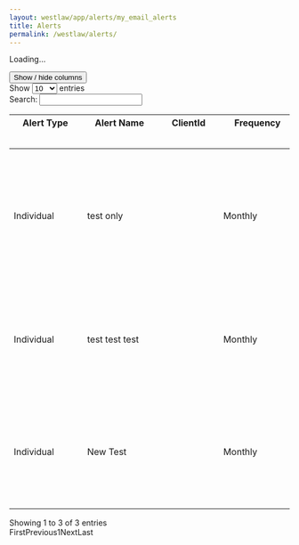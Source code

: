 ```yaml
---
layout: westlaw/app/alerts/my_email_alerts
title: Alerts
permalink: /westlaw/alerts/
---
```


<!--- This child document initializes the page in Jekyll. -->

<div class="datatablewrapper" style="visibility: visible;"><div id="alertContainer"> <div id="loadingMsg" class="hidden"><div class="loadingAjaxWheel"></div><p>Loading...</p></div><div id="myalertsTable_wrapper" class="dataTables_wrapper" role="grid"><div class="aggregationDiv"><div class="ColVis TableTools"><button class="ColVis_Button TableTools_Button ui-button ui-state-default ColVis_MasterButton"><span>Show / hide columns</span></button></div><div id="aggregationAlertBox" class="" style="display: none;">Would you like to receive all your organisational alerts in one email?<a href="/maf/api/alertctr/alerts/organizational/status/aggregated?form=create">Consolidate Org. Alerts</a></div></div><div class="clear"></div><div class="fg-toolbar ui-toolbar ui-widget-header ui-corner-tl ui-corner-tr ui-helper-clearfix"><div id="myalertsTable_length" class="dataTables_length"><label>Show <select size="1" name="myalertsTable_length" aria-controls="myalertsTable"><option value="10" selected="selected">10</option><option value="25">25</option><option value="50">50</option><option value="100">100</option></select> entries</label></div><div class="dataTables_filter" id="myalertsTable_filter"><label>Search: <input type="text" aria-controls="myalertsTable"></label></div></div><div class="dataTables_scroll"><div class="dataTables_scrollHead ui-state-default" style="overflow: hidden; position: relative; border: 0px; width: 100%;"><div class="dataTables_scrollHeadInner" style="width: 985px; padding-right: 0px;"><table class="display dataTable" style="margin-left: 0px; width: 985px;"><thead><tr role="row"><th class="dtCapitalize ui-state-default" role="columnheader" tabindex="0" aria-controls="myalertsTable" rowspan="1" colspan="1" style="width: 119px;" aria-sort="ascending" aria-label="Alert Type: activate to sort column descending"><div class="DataTables_sort_wrapper">Alert Type<span class="DataTables_sort_icon css_right ui-icon ui-icon-triangle-1-n"></span></div></th><th class="alertName ui-state-default" role="columnheader" tabindex="0" aria-controls="myalertsTable" rowspan="1" colspan="1" style="width: 127px;" aria-label="Alert Name: activate to sort column ascending"><div class="DataTables_sort_wrapper">Alert Name<span class="DataTables_sort_icon css_right ui-icon ui-icon-carat-2-n-s"></span></div></th><th class="ui-state-default" role="columnheader" tabindex="0" aria-controls="myalertsTable" rowspan="1" colspan="1" style="width: 98px;" aria-label="ClientId: activate to sort column ascending"><div class="DataTables_sort_wrapper">ClientId<span class="DataTables_sort_icon css_right ui-icon ui-icon-carat-2-n-s"></span></div></th><th class="ui-state-default" role="columnheader" tabindex="0" aria-controls="myalertsTable" rowspan="1" colspan="1" style="width: 123px;" aria-label="Frequency: activate to sort column ascending"><div class="DataTables_sort_wrapper">Frequency<span class="DataTables_sort_icon css_right ui-icon ui-icon-carat-2-n-s"></span></div></th><th class="optionalColumn ui-state-default" role="columnheader" rowspan="1" colspan="1" style="width: 82px;" aria-label="Notes"><div class="DataTables_sort_wrapper">Notes<span class="DataTables_sort_icon"></span></div></th><th class="ui-state-default dtNowrap" role="columnheader" rowspan="1" colspan="1" style="width: 106px;" aria-label="Actions"><div class="DataTables_sort_wrapper">Actions<span class="DataTables_sort_icon"></span></div></th><th class="ui-state-default" role="columnheader" tabindex="0" aria-controls="myalertsTable" rowspan="1" colspan="1" style="width: 145px;" aria-label="Date Created: activate to sort column ascending"><div class="DataTables_sort_wrapper">Date Created<span class="DataTables_sort_icon css_right ui-icon ui-icon-carat-2-n-s"></span></div></th><th class="optionalColumn ui-state-default" role="columnheader" tabindex="0" aria-controls="myalertsTable" rowspan="1" colspan="1" style="width: 88px;" aria-label="Status: activate to sort column ascending"><div class="DataTables_sort_wrapper">Status<span class="DataTables_sort_icon css_right ui-icon ui-icon-carat-2-n-s"></span></div></th></tr></thead></table></div></div><div class="dataTables_scrollBody" style="overflow: auto; width: 100%;"><table class="display dataTable" id="myalertsTable" aria-describedby="myalertsTable_info" style="margin-left: 0px; width: 985px;"><thead><tr role="row" style="height: 0px;"><th class="dtCapitalize ui-state-default" role="columnheader" tabindex="0" aria-controls="myalertsTable" rowspan="1" colspan="1" style="padding-top: 0px; padding-bottom: 0px; border-top-width: 0px; border-bottom-width: 0px; height: 0px; width: 119px;" aria-sort="ascending" aria-label="Alert Type: activate to sort column descending"></th><th class="alertName ui-state-default" role="columnheader" tabindex="0" aria-controls="myalertsTable" rowspan="1" colspan="1" style="padding-top: 0px; padding-bottom: 0px; border-top-width: 0px; border-bottom-width: 0px; height: 0px; width: 127px;" aria-label="Alert Name: activate to sort column ascending"></th><th class="ui-state-default" role="columnheader" tabindex="0" aria-controls="myalertsTable" rowspan="1" colspan="1" style="padding-top: 0px; padding-bottom: 0px; border-top-width: 0px; border-bottom-width: 0px; height: 0px; width: 98px;" aria-label="ClientId: activate to sort column ascending"></th><th class="ui-state-default" role="columnheader" tabindex="0" aria-controls="myalertsTable" rowspan="1" colspan="1" style="padding-top: 0px; padding-bottom: 0px; border-top-width: 0px; border-bottom-width: 0px; height: 0px; width: 123px;" aria-label="Frequency: activate to sort column ascending"></th><th class="optionalColumn ui-state-default" role="columnheader" rowspan="1" colspan="1" style="padding-top: 0px; padding-bottom: 0px; border-top-width: 0px; border-bottom-width: 0px; height: 0px; width: 82px;" aria-label="Notes"></th><th class="ui-state-default dtNowrap" role="columnheader" rowspan="1" colspan="1" style="padding-top: 0px; padding-bottom: 0px; border-top-width: 0px; border-bottom-width: 0px; height: 0px; width: 106px;" aria-label="Actions"></th><th class="ui-state-default" role="columnheader" tabindex="0" aria-controls="myalertsTable" rowspan="1" colspan="1" style="padding-top: 0px; padding-bottom: 0px; border-top-width: 0px; border-bottom-width: 0px; height: 0px; width: 145px;" aria-label="Date Created: activate to sort column ascending"></th><th class="optionalColumn ui-state-default" role="columnheader" tabindex="0" aria-controls="myalertsTable" rowspan="1" colspan="1" style="padding-top: 0px; padding-bottom: 0px; border-top-width: 0px; border-bottom-width: 0px; height: 0px; width: 88px;" aria-label="Status: activate to sort column ascending"></th></tr></thead><tbody role="alert" aria-live="polite" aria-relevant="all"><tr class="odd"><td class="dtCapitalize sorting_1">Individual</td><td class="alertName">test only</td><td class=""></td><td class="">Monthly</td><td class=""></td><td class=" dtNowrap"> <a id="" href="http://www.westlaw.com.au/maf/api/subscriptions/view?context=138#1" value="undefined" class="" requestmethod="undefined"><img class="dtIcon" src="/wlanz/images/icons/ico_suggest_ghost.png" title="Share Request pending administrator approval" alt="Share Request pending administrator approval"></a> <a id="" href="/maf/api/alerts/subscriptions/i0ad813540000014cb7e4876a66cc8ec6/suspendform" value="undefined" class="" requestmethod="undefined"><img class="dtIcon" src="/wlanz/images/icons/ico_suspend.png" title="Suspend" alt="Suspend"></a> <a id="" href="/maf/api/alerts/individual/i0ad813540000014cb7e4876a66cc8ec6.json?viewName=modifySubject" value="undefined" class="deleteAlert" requestmethod="DELETE"><img class="dtIcon" src="/wlanz/images/icons/ico_delete.png" title="Delete Alert" alt="Delete Alert"></a> <a id="" href="/maf/api/alerts/individual/i0ad813540000014cb7e4876a66cc8ec6/form" value="undefined" class="" requestmethod="undefined"><img class="dtIcon" src="/wlanz/images/icons/ico_editsettings.png" title="Edit Alert Settings" alt="Edit Alert Settings"></a> <a id="" href="/maf/api/alerts/individual/search/i0ad813540000014cb7e4876a66cc8ec6/template.json" value="/maf/api/tocectory" class="editAlertSearch" requestmethod="undefined"><img class="dtIcon" src="/wlanz/images/icons/ico_editsearch.png" alt="Edit Search" title="Edit Search"></a><form method="POST" action="/maf/wlau/app/searchfromlink/run"><input style="display:none" type="hidden" name="qlink-label" value="Filtered Alert (Bankruptcy &amp; Insolvency, Winding Up an Insolvent Company Workflow)"><input style="display:none" type="hidden" name="ndd" value="1"><input style="display:none" type="hidden" name="stid" value="alerts-run"><input style="display:none" type="hidden" name="originates-from-link" value="false"><input style="display:none" type="hidden" name="searchtype" value="fulltext"><input style="display:none" type="hidden" name="savedSearch" value="true"><input style="display:none" type="hidden" name="gve" value="AUNZ_AU_WUICMPWRK"><input style="display:none" type="hidden" name="frt" value="(=n-document)"><input style="display:none" type="hidden" name="dsAlert" value="AUNZ_WORKFLOW"><span id="" value="undefined" class="runSearch" requestmethod=""><img class="dtIcon" src="/wlanz/images/icons/ico_run.png" title="Run Search" alt="Run Search"></span> </form></td><td class="">14/04/2015</td><td class="">Active</td></tr><tr class="even"><td class="dtCapitalize sorting_1">Individual</td><td class="alertName">test test test</td><td class=""></td><td class="">Monthly</td><td class=""></td><td class=" dtNowrap"> <a id="" href="/maf/api/alertctr/alerts/i0ad813540000014cb7e553f366cc91fe/individual/suggestion/suggested.json" value="undefined" class="suggestAction" requestmethod="undefined"><img class="dtIcon" src="/wlanz/images/icons/ico_suggest.png" title="Share Alert with Other Users" alt="Share Alert with Other Users"></a> <a id="" href="/maf/api/alerts/subscriptions/i0ad813540000014cb7e553fc66cc9204/suspendform" value="undefined" class="" requestmethod="undefined"><img class="dtIcon" src="/wlanz/images/icons/ico_suspend.png" title="Suspend" alt="Suspend"></a> <a id="" href="/maf/api/alerts/individual/i0ad813540000014cb7e553fc66cc9204.json?viewName=modifySubject" value="undefined" class="deleteAlert" requestmethod="DELETE"><img class="dtIcon" src="/wlanz/images/icons/ico_delete.png" title="Delete Alert" alt="Delete Alert"></a> <a id="" href="/maf/api/alerts/individual/i0ad813540000014cb7e553fc66cc9204/form" value="undefined" class="" requestmethod="undefined"><img class="dtIcon" src="/wlanz/images/icons/ico_editsettings.png" title="Edit Alert Settings" alt="Edit Alert Settings"></a> <a id="" href="/maf/api/alerts/individual/search/i0ad813540000014cb7e553fc66cc9204/template.json" value="/maf/api/tocectory" class="editAlertSearch" requestmethod="undefined"><img class="dtIcon" src="/wlanz/images/icons/ico_editsearch.png" alt="Edit Search" title="Edit Search"></a><form method="POST" action="/maf/wlau/app/searchfromlink/run"><input style="display:none" type="hidden" name="qlink-label" value="Filtered Alert (Chapter 1 - Introduction)"><input style="display:none" type="hidden" name="ndd" value="1"><input style="display:none" type="hidden" name="stid" value="alerts-run"><input style="display:none" type="hidden" name="originates-from-link" value="false"><input style="display:none" type="hidden" name="searchtype" value="fulltext"><input style="display:none" type="hidden" name="savedSearch" value="true"><input style="display:none" type="hidden" name="gve" value="AUNZ_NZ_TRADRARB"><input style="display:none" type="hidden" name="frt" value="(=n-document) &amp; ((=n-tocview(I494a68ea066e11e497aaec283ec7de59)))"><input style="display:none" type="hidden" name="dsAlert" value="AUNZ_SEARCHALL"><span id="" value="undefined" class="runSearch" requestmethod=""><img class="dtIcon" src="/wlanz/images/icons/ico_run.png" title="Run Search" alt="Run Search"></span> </form></td><td class="">14/04/2015</td><td class="">Active</td></tr><tr class="odd"><td class="dtCapitalize sorting_1">Individual</td><td class="alertName">New Test</td><td class=""></td><td class="">Monthly</td><td class=""></td><td class=" dtNowrap"> <a id="" href="/maf/api/alertctr/alerts/i0ad813540000014cb7e5d71f66cc9314/individual/suggestion/suggested.json" value="undefined" class="suggestAction" requestmethod="undefined"><img class="dtIcon" src="/wlanz/images/icons/ico_suggest.png" title="Share Alert with Other Users" alt="Share Alert with Other Users"></a> <a id="" href="/maf/api/alerts/subscriptions/i0ad813540000014cb7e5d72e66cc931a/suspendform" value="undefined" class="" requestmethod="undefined"><img class="dtIcon" src="/wlanz/images/icons/ico_suspend.png" title="Suspend" alt="Suspend"></a> <a id="" href="/maf/api/alerts/individual/i0ad813540000014cb7e5d72e66cc931a.json?viewName=modifySubject" value="undefined" class="deleteAlert" requestmethod="DELETE"><img class="dtIcon" src="/wlanz/images/icons/ico_delete.png" title="Delete Alert" alt="Delete Alert"></a> <a id="" href="/maf/api/alerts/individual/i0ad813540000014cb7e5d72e66cc931a/form" value="undefined" class="" requestmethod="undefined"><img class="dtIcon" src="/wlanz/images/icons/ico_editsettings.png" title="Edit Alert Settings" alt="Edit Alert Settings"></a> <a id="" href="/maf/api/alerts/individual/search/i0ad813540000014cb7e5d72e66cc931a/template.json" value="/maf/api/tocectory" class="editAlertSearch" requestmethod="undefined"><img class="dtIcon" src="/wlanz/images/icons/ico_editsearch.png" alt="Edit Search" title="Edit Search"></a><form method="POST" action="/maf/wlau/app/searchfromlink/run"><input style="display:none" type="hidden" name="qlink-label" value="Filtered Alert (Australia, Australian Securities &amp; Investments Commission, Australian Tax Office)"><input style="display:none" type="hidden" name="ndd" value="1"><input style="display:none" type="hidden" name="stid" value="alerts-run"><input style="display:none" type="hidden" name="originates-from-link" value="false"><input style="display:none" type="hidden" name="searchtype" value="fulltext"><input style="display:none" type="hidden" name="savedSearch" value="true"><input style="display:none" type="hidden" name="gve" value="AUNZ_AU_RULEGUIDE AUNZ_AU_ASICINVEST AUNZ_AU_LTGSTRUL AUNZ_AU_ASICWGACCT AUNZ_AU_ASICWGDIRC AUNZ_AU_ASICDIG AUNZ_AU_ASICFORM AUNZ_AU_ASICDIGARC AUNZ_AU_GSTRULE AUNZ_AU_LTAUTXOFRL AUNZ_AU_ASICFINSRV AUNZ_AU_ASICWGSEC"><input style="display:none" type="hidden" name="frt" value="(=n-document)"><input style="display:none" type="hidden" name="dsAlert" value="AUNZ_SEARCHALL"><span id="" value="undefined" class="runSearch" requestmethod=""><img class="dtIcon" src="/wlanz/images/icons/ico_run.png" title="Run Search" alt="Run Search"></span> </form></td><td class="">14/04/2015</td><td class="">Active</td></tr></tbody></table></div></div><div class="fg-toolbar ui-toolbar ui-widget-header ui-corner-bl ui-corner-br ui-helper-clearfix"><div class="dataTables_info" id="myalertsTable_info">Showing 1 to 3 of 3 entries</div><div class="dataTables_paginate fg-buttonset ui-buttonset fg-buttonset-multi ui-buttonset-multi paging_full_numbers" id="myalertsTable_paginate"><a tabindex="0" class="first ui-corner-tl ui-corner-bl fg-button ui-button ui-state-default ui-state-disabled" id="myalertsTable_first">First</a><a tabindex="0" class="previous fg-button ui-button ui-state-default ui-state-disabled" id="myalertsTable_previous">Previous</a><span><a tabindex="0" class="fg-button ui-button ui-state-default ui-state-disabled">1</a></span><a tabindex="0" class="next fg-button ui-button ui-state-default ui-state-disabled" id="myalertsTable_next">Next</a><a tabindex="0" class="last ui-corner-tr ui-corner-br fg-button ui-button ui-state-default ui-state-disabled" id="myalertsTable_last">Last</a></div></div></div><div id="publishingDetailPopup" class="publishingDetail htmlOption" style="display:none"><p>To link to your result, highlight and copy the following url:</p><br><textarea id="linkContainer"></textarea></div></div></div>